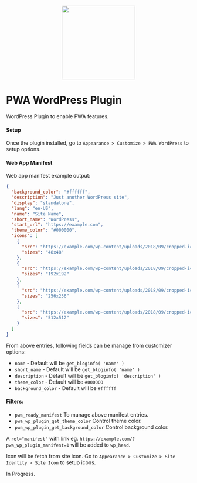 <p align="center">
<a href="https://rtcamp.com" target="_blank"><img width="200"src="https://rtcamp.com/wp-content/uploads/2018/04/rtcamp-logo-1.svg"></a>
</p>

# PWA WordPress Plugin
WordPress Plugin to enable PWA features.

#### Setup

Once the plugin installed, go to `Appearance > Customize > PWA WordPress` to setup options.

#### Web App Manifest
Web app manifest example output:

```json
{
  "background_color": "#ffffff",
  "description": "Just another WordPress site",
  "display": "standalone",
  "lang": "en-US",
  "name": "Site Name",
  "short_name": "WordPress",
  "start_url": "https://example.com",
  "theme_color": "#000000",
  "icons": [
    {
      "src": "https://example.com/wp-content/uploads/2018/09/cropped-icon-512-1-48x48.png",
      "sizes": "48x48"
    },
    {
      "src": "https://example.com/wp-content/uploads/2018/09/cropped-icon-512-1-192x192.png",
      "sizes": "192x192"
    },
    {
      "src": "https://example.com/wp-content/uploads/2018/09/cropped-icon-512-1-256x256.png",
      "sizes": "256x256"
    },
    {
      "src": "https://example.com/wp-content/uploads/2018/09/cropped-icon-512-1.png",
      "sizes": "512x512"
    }
  ]
}
```

From above entries, following fields can be manage from customizer options:

- `name` - Default will be `get_bloginfo( 'name' )`
- `short_name` - Default will be `get_bloginfo( 'name' )`
- `description` - Default will be `get_bloginfo( 'description' )`
- `theme_color` - Default will be `#000000`
- `background_color` - Default will be `#ffffff`

#### Filters:

- `pwa_ready_manifest` To manage above manifest entries.
- `pwa_wp_plugin_get_theme_color` Control theme color.
- `pwa_wp_plugin_get_background_color` Control background color.

A `rel="manifest"` with link eg. `https://example.com/?pwa_wp_plugin_manifest=1` will be added to `wp_head`.

Icon will be fetch from site icon. Go to `Appearance > Customize > Site Identity > Site Icon` to setup icons.

In Progress.

